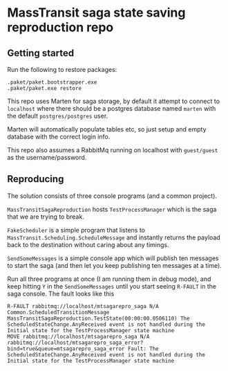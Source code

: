 # MassTransit saga state saving reproduction repo

## Getting started

Run the following to restore packages:

```
.paket/paket.bootstrapper.exe
.paket/paket.exe restore
```

This repo uses Marten for saga storage, by default it attempt to connect to `localhost`
where there should be a postgres database named `marten` with the default `postgres/postgres` user.

Marten will automatically populate tables etc, so just setup and empty database with the correct login info.

This repo also assumes a RabbitMq running on localhost with `guest/guest` as the username/password. 

## Reproducing

The solution consists of three console programs (and a common project).

`MassTransitSagaReproduction` hosts `TestProcessManager` which is the saga that
we are trying to break.

`FakeScheduler` is a simple program that listens to `MassTransit.Scheduling.ScheduleMessage` and 
instantly returns the payload back to the destination without caring about any timings.

`SendSomeMessages` is a simple console app which will publish ten messages to start
 the saga (and then let you keep publishing ten messages at a time).

Run all three programs at once (I am running them in debug mode), and keep hitting `Y` in the `SendSomeMessages` until
you start seeing `R-FAULT` in the saga console. The fault looks like this

```
R-FAULT rabbitmq://localhost/mtsagarepro_saga N/A Common.ScheduledTransitionMessage MassTransitSagaReproduction.TestState(00:00:00.0506110) The ScheduledStateChange.AnyReceived event is not handled during the Initial state for the TestProcessManager state machine
MOVE rabbitmq://localhost/mtsagarepro_saga N/A rabbitmq://localhost/mtsagarepro_saga_error?bind=true&queue=mtsagarepro_saga_error Fault: The ScheduledStateChange.AnyReceived event is not handled during the Initial state for the TestProcessManager state machine
```


